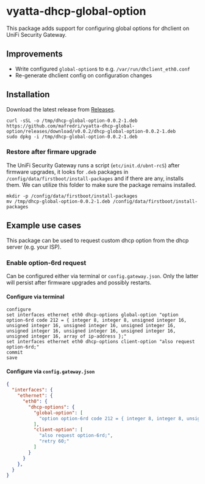 # vyatta-dhcp-global-option

This package adds support for configuring global options for dhclient on UniFi Security Gateway.

## Improvements

- Write configured `global-option`s to e.g. `/var/run/dhclient_eth0.conf`
- Re-generate dhclient config on configuration changes

## Installation

Download the latest release from [Releases](https://github.com/mafredri/vyatta-dhcp-global-option/releases).

```
curl -sSL -o /tmp/dhcp-global-option-0.0.2-1.deb https://github.com/mafredri/vyatta-dhcp-global-option/releases/download/v0.0.2/dhcp-global-option-0.0.2-1.deb
sudo dpkg -i /tmp/dhcp-global-option-0.0.2-1.deb
```

### Restore after firmare upgrade

The UniFi Security Gateway runs a script (`etc/init.d/ubnt-rcS`) after firmware upgrades, it looks for `.deb` packages in `/config/data/firstboot/install-packages` and if there are any, installs them. We can utilize this folder to make sure the package remains installed.

```
mkdir -p /config/data/firstboot/install-packages
mv /tmp/dhcp-global-option-0.0.2-1.deb /config/data/firstboot/install-packages
```

## Example use cases

This package can be used to request custom dhcp option from the dhcp server (e.g. your ISP).

### Enable option-6rd request

Can be configured either via terminal or `config.gateway.json`. Only the latter will persist after firmware upgrades and possibly restarts.

#### Configure via terminal

```
configure
set interfaces ethernet eth0 dhcp-options global-option "option option-6rd code 212 = { integer 8, integer 8, unsigned integer 16, unsigned integer 16, unsigned integer 16, unsigned integer 16, unsigned integer 16, unsigned integer 16, unsigned integer 16, unsigned integer 16, array of ip-address };"
set interfaces ethernet eth0 dhcp-options client-option "also request option-6rd;"
commit
save
```

#### Configure via `config.gateway.json`

```json
{
  "interfaces": {
    "ethernet": {
      "eth0": {
        "dhcp-options": {
          "global-option": [
            "option option-6rd code 212 = { integer 8, integer 8, unsigned integer 16, unsigned integer 16, unsigned integer 16, unsigned integer 16, unsigned integer 16, unsigned integer 16, unsigned integer 16, unsigned integer 16, array of ip-address };"
          ],
          "client-option": [
            "also request option-6rd;",
            "retry 60;"
          ]
        }
      }
    },
  }
}
```
